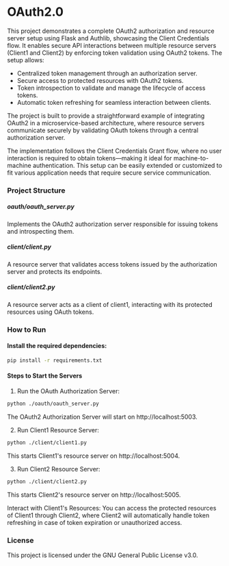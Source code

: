 # OAuth2.0

This project demonstrates a complete OAuth2 authorization and resource server setup using Flask and Authlib, showcasing the Client Credentials flow. It enables secure API interactions between multiple resource servers (Client1 and Client2) by enforcing token validation using OAuth2 tokens. The setup allows:

- Centralized token management through an authorization server.
- Secure access to protected resources with OAuth2 tokens.
- Token introspection to validate and manage the lifecycle of access tokens.
- Automatic token refreshing for seamless interaction between clients.

The project is built to provide a straightforward example of integrating OAuth2 in a microservice-based architecture, where resource servers communicate securely by validating OAuth tokens through a central authorization server.

The implementation follows the Client Credentials Grant flow, where no user interaction is required to obtain tokens—making it ideal for machine-to-machine authentication. This setup can be easily extended or customized to fit various application needs that require secure service communication.

### Project Structure

##### oauth/oauth_server.py
Implements the OAuth2 authorization server responsible for issuing tokens and introspecting them.

##### client/client.py
A resource server that validates access tokens issued by the authorization server and protects its endpoints.

##### client/client2.py
A resource server acts as a client of client1, interacting with its protected resources using OAuth tokens.

### How to Run
#### Install the required dependencies:
``` bash
pip install -r requirements.txt
```

#### Steps to Start the Servers
1. Run the OAuth Authorization Server:
``` bash
python ./oauth/oauth_server.py
``` 
The OAuth2 Authorization Server will start on http://localhost:5003.

2. Run Client1 Resource Server:
```bash
python ./client/client1.py
```
This starts Client1's resource server on http://localhost:5004.

3. Run Client2 Resource Server:
```bash
python ./client/client2.py
```
This starts Client2's resource server on http://localhost:5005.

Interact with Client1's Resources: You can access the protected resources of Client1 through Client2, where Client2 will automatically handle token refreshing in case of token expiration or unauthorized access.

### License
This project is licensed under the GNU General Public License v3.0.
